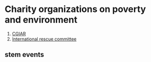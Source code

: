 # Charity organizations on poverty and environment

1. [CGIAR](https://www.cgiar.org/)
2. [International rescue committee](https://www.rescue.org/)

## stem events

